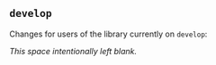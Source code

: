 ## `develop`

Changes for users of the library currently on `develop`:

_This space intentionally left blank._

